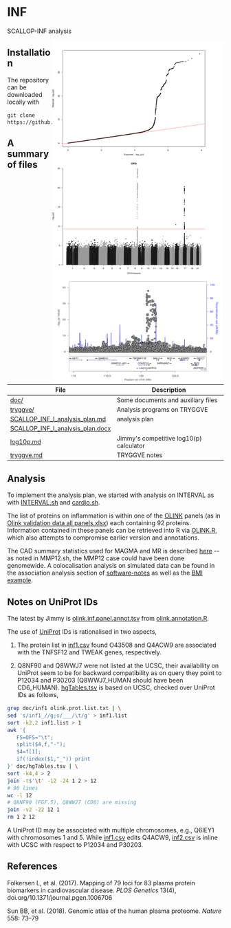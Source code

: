 # INF
SCALLOP-INF analysis

<img src="doc/OPG-qml.png" width="400" height="800" align="right">

## Installation

The repository can be downloaded locally with

``` {.bash}
git clone https://github.com/jinghua/INF
```

## A summary of files

File     | Description
---------|-----------------------------------------------------------------------
[doc/](doc) | Some documents and auxiliary files
[tryggve/](tryggve) | Analysis programs on TRYGGVE
[SCALLOP_INF_I_analysis_plan.md](SCALLOP_INF_I_analysis_plan.md) | analysis plan
[SCALLOP_INF_I_analysis_plan.docx](SCALLOP_INF_I_analysis_plan.docx) |
[log10p.md](doc/log10p.md) | Jimmy's competitive log10(p) calculator
[tryggve.md](tryggve.md) | TRYGGVE notes

## Analysis

To implement the analysis plan, we started with analysis on INTERVAL as with [INTERVAL.sh](tryggve/INTERVAL.sh) and [cardio.sh](doc/cardio.sh).

The list of proteins on inflammation is within one of the [OLINK](https://www.olink.com/products/) panels (as in [Olink validation data all panels.xlsx](doc/Olink%20validation%20data%20all%20panels.xlsx)) each containing 92 proteins. Information contained in these panels can be retrieved into R via [OLINK.R](doc/OLINK.R), which also attempts to compromise earlier version and annotations.

The CAD summary statistics used for MAGMA and MR is described [here](https://github.com/jinghuazhao/Omics-analysis/tree/master/CAD)
-- as noted in MMP12.sh, the MMP12 case could have been done genomewide. A colocalisation analysis on simulated data can be found in the
association analysis section of [software-notes](https://github.com/jinghuazhao/software-notes)
as well as the [BMI example](https://github.com/jinghuazhao/Omics-analysis/tree/master/BMI).

## Notes on UniProt IDs

The latest by Jimmy is [olink.inf.panel.annot.tsv](doc/olink.inf.panel.annot.tsv) from [olink.annotation.R](doc/olink.annotation.R).

The use of [UniProt](https://www.uniprot.org/) IDs is rationalised in two aspects,

1. The protein list in [inf1.csv](doc/inf1.csv) found O43508 and Q4ACW9 are associated with the TNFSF12 and TWEAK genes, respectively.

2. Q8NF90 and Q8WWJ7 were not listed at the UCSC, their availability on UniProt seem to be for backward compatibility as on query they 
point to P12034 and P30203 (Q8WWJ7_HUMAN should have been CD6_HUMAN). [hgTables.tsv](doc/hgTables.tsv) is based on UCSC, checked over
UniProt IDs as follows,
```bash
grep doc/inf1 olink.prot.list.txt | \
sed 's/inf1_//g;s/___/\t/g' > inf1.list
sort -k2,2 inf1.list > 1
awk '{
   FS=OFS="\t"; 
   split($4,f,"-");
   $4=f[1];
   if(!index($1,"_")) print
}' doc/hgTables.tsv | \
sort -k4,4 > 2
join -t$'\t' -12 -24 1 2 > 12
# 90 lines
wc -l 12
# Q8NF90 (FGF.5), Q8WWJ7 (CD6) are missing
join -v2 -22 12 1
rm 1 2 12
```
A UniProt ID may be associated with multiple chromosomes, e.g., Q6IEY1 with chromosomes 1 and 5. While [inf1.csv](doc/inf1.csv) 
edits Q4ACW9, [inf2.csv](doc/inf2.csv) is inline with UCSC with respect to P12034 and P30203.

## References

Folkersen L, et al. (2017). Mapping of 79 loci for 83 plasma protein biomarkers in cardiovascular disease. *PLOS Genetics* 13(4), doi.org/10.1371/journal.pgen.1006706

Sun BB, et al. (2018). Genomic atlas of the human plasma proteome. *Nature* 558: 73–79
